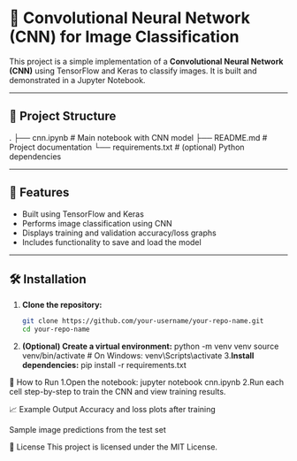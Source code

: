 # 🧠 Convolutional Neural Network (CNN) for Image Classification

This project is a simple implementation of a **Convolutional Neural Network (CNN)** using TensorFlow and Keras to classify images. It is built and demonstrated in a Jupyter Notebook.

---

## 📁 Project Structure
.
├── cnn.ipynb # Main notebook with CNN model
├── README.md # Project documentation
└── requirements.txt # (optional) Python dependencies

---

## 🚀 Features

- Built using TensorFlow and Keras
- Performs image classification using CNN
- Displays training and validation accuracy/loss graphs
- Includes functionality to save and load the model

---

## 🛠️ Installation

1. **Clone the repository:**
   ```bash
   git clone https://github.com/your-username/your-repo-name.git
   cd your-repo-name
2. **(Optional) Create a virtual environment:**
  python -m venv venv
source venv/bin/activate  # On Windows: venv\Scripts\activate
3.**Install dependencies:**
   pip install -r requirements.txt


🧪 How to Run
1.Open the notebook:
  jupyter notebook cnn.ipynb
2.Run each cell step-by-step to train the CNN and view training results.

📈 Example Output
Accuracy and loss plots after training

Sample image predictions from the test set

📄 License
This project is licensed under the MIT License.

